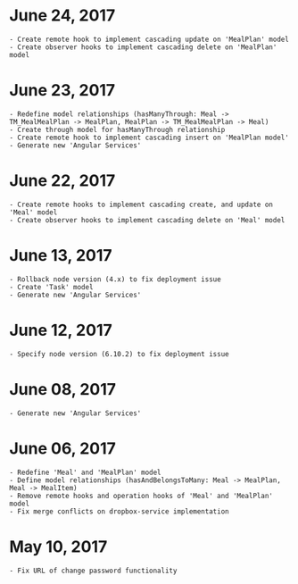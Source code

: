 # June 24, 2017
    - Create remote hook to implement cascading update on 'MealPlan' model
    - Create observer hooks to implement cascading delete on 'MealPlan' model

# June 23, 2017
    - Redefine model relationships (hasManyThrough: Meal -> TM_MealMealPlan -> MealPlan, MealPlan -> TM_MealMealPlan -> Meal)
    - Create through model for hasManyThrough relationship
    - Create remote hook to implement cascading insert on 'MealPlan model'
    - Generate new 'Angular Services'

# June 22, 2017
    - Create remote hooks to implement cascading create, and update on 'Meal' model
    - Create observer hooks to implement cascading delete on 'Meal' model

# June 13, 2017
    - Rollback node version (4.x) to fix deployment issue
    - Create 'Task' model
    - Generate new 'Angular Services'

# June 12, 2017
    - Specify node version (6.10.2) to fix deployment issue

# June 08, 2017
    - Generate new 'Angular Services'

# June 06, 2017
    - Redefine 'Meal' and 'MealPlan' model
    - Define model relationships (hasAndBelongsToMany: Meal -> MealPlan, Meal -> MealItem)
    - Remove remote hooks and operation hooks of 'Meal' and 'MealPlan' model
    - Fix merge conflicts on dropbox-service implementation

# May 10, 2017
    - Fix URL of change password functionality
